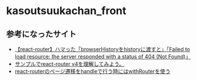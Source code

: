 # kasoutsuukachan_front

## 参考になったサイト

- [【react-router】ハマった「browserHistoryをhistoryに渡すと」「Failed to load resource: the server responded with a status of 404 (Not Found)」](https://kenjimorita.jp/react-router-browserhistory-history-failed-to-load-resource-the-server-responded-w/)
- [サンプルでreact-router v4を理解してみよう。](https://qiita.com/park-jh/items/b4c7b16ea9eb0cf44942)
- [react-routerのページ遷移をhandleで行う時にはwithRouterを使う](https://qiita.com/junara/items/a4a98c27dc23fd53ebb9)

